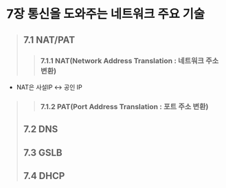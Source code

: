 # 7장 통신을 도와주는 네트워크 주요 기술

> ## 7.1 NAT/PAT
> > ### 7.1.1 NAT(Network Address Translation : 네트워크 주소 변환)
+ NAT은 사설IP <-> 공인 IP
> > ### 7.1.2 PAT(Port Address Translation : 포트 주소 변환)
> ## 7.2 DNS
> ## 7.3 GSLB
> ## 7.4 DHCP
